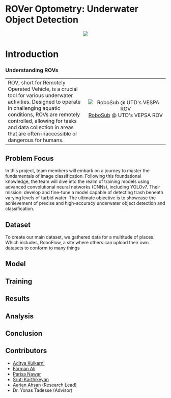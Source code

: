 # ROVer Optometry: Underwater Object Detection
<p align = "center"><img src = https://github.com/ACM-Research/ROVer-Optometry-Underwater-Object-Detection/blob/main/assets/ACM_Research__ROVer_Optometry__Underwater_Object_Detection_-1.png></p>

# Introduction

### Understanding ROVs
<table>
  <tr>
    <td style="width: 50%; text-align: left;">
ROV, short for Remotely Operated Vehicle, is a crucial tool for various underwater activities. Designed to operate in challenging aquatic conditions, ROVs are remotely controlled, allowing for tasks and data collection in areas that are often inaccessible or dangerous for humans.
    </td>
     <td style="width: 50%; text-align: center;">
    <img style="float: right;" src= "https://github.com/ACM-Research/ROVer-Optometry-Underwater-Object-Detection/blob/main/assets/ezgif.com-crop.gif" alt="RoboSub @ UTD's VESPA ROV">
       <p> <a href="https://github.com/RoboSub-UTD">RoboSub</a> @ UTD's VEPSA ROV</p>
   </td>
  </tr>
</table>    

## Problem Focus
In this project, team members will embark on a journey to master the fundamentals of image classification. Following this foundational knowledge, the team will dive into the realm of training models using advanced convolutional neural networks (CNNs), including YOLOv7. Their mission: develop and fine-tune a model capable of detecting trash beneath varying levels of turbid water. The ultimate objective is to showcase the achievement of precise and high-accuracy underwater object detection and classification.

## Dataset
To create our main dataset, we gathered data for a multitude of places. Which includes, RoboFlow, a site where others can upload their own datasets to conform to many things

## Model
<!--We primarily used the TensorFlow 2 Object Detection API to train models. We prioritized speed in our model instances since the final product would end up processing live input and translating it to game controls. Games require very low input lag, on the order of milliseconds, so a very accurate but slow model fell out of favor as opposed to a generally accurate but fast model. We used SSDMobileNetv2 and YOLOv7, which are excellent at fast object detection. -->

## Training
<!-- The model was trained on Google Colab since it provided a Python environment with usable GPUs for training. -->

## Results

## Analysis

## Conclusion

## Contributors
- [Aditya Kulkarni](https://github.com/adityak0909)
- [Farman Ali](https://github.com/Farmanmann)
- [Parisa Nawar](https://github.com/rixarixaaa)
- [Sruti Karthikeyan](https://github.com/srutiswathi)
- [Aarian Ahsan](https://github.com/aarian-a) (Research Lead)
- Dr. Yonas Tadesse (Advisor)
